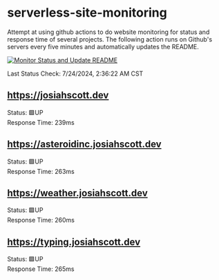 # serverless-site-monitoring
Attempt at using github actions to do website monitoring for status and response time of several projects. The following action runs on Github's servers every five minutes and automatically updates the README.  

[![Monitor Status and Update README](https://github.com/JosiahSco/serverless-site-monitoring/actions/workflows/monitor.yaml/badge.svg)](https://github.com/JosiahSco/serverless-site-monitoring/actions/workflows/monitor.yaml)

Last Status Check: 7/24/2024, 2:36:22 AM CST

## https://josiahscott.dev
Status: 🟩UP  
Response Time: 239ms

## https://asteroidinc.josiahscott.dev
Status: 🟩UP  
Response Time: 263ms

## https://weather.josiahscott.dev
Status: 🟩UP  
Response Time: 260ms

## https://typing.josiahscott.dev
Status: 🟩UP  
Response Time: 265ms

